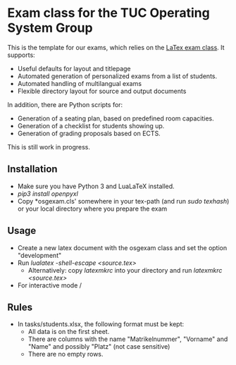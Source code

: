 # Exam class for the TUC Operating System Group

This is the template for our exams, which relies on the [LaTex exam class](https://www.ctan.org/pkg/exam). It supports:

  - Useful defaults for layout and titlepage
  - Automated generation of personalized exams from a list of students.
  - Automated handling of multilangual exams
  - Flexible directory layout for source and output documents
  
  In addition, there are Python scripts for:
  - Generation of a seating plan, based on predefined room capacities.
  - Generation of a checklist for students showing up.
  - Generation of grading proposals based on ECTS.

This is still work in progress.

## Installation

- Make sure you have Python 3 and LuaLaTeX installed.
- *pip3 install openpyxl*
- Copy *osgexam.cls' somewhere in your tex-path (and run *sudo texhash*) or your local directory where you prepare the exam

## Usage

- Create a new latex document with the osgexam class and set the option "development"
- Run *lualatex -shell-escape <source.tex>* 
   - Alternatively: copy *latexmkrc* into your directory and run *latexmkrc <source.tex>*  
- For interactive mode / 

## Rules
- In tasks/students.xlsx, the following format must be kept:
  - All data is on the first sheet.
  - There are columns with the name "Matrikelnummer", "Vorname" and "Name" and possibly "Platz" (not case sensitive)
  - There are no empty rows.
